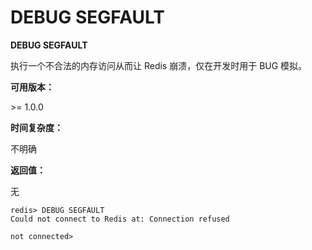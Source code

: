 
# DEBUG SEGFAULT

**DEBUG SEGFAULT**

执行一个不合法的内存访问从而让 Redis 崩溃，仅在开发时用于 BUG 模拟。

**可用版本：**

&gt;= 1.0.0

**时间复杂度：**

不明确

**返回值：**

无

```
redis> DEBUG SEGFAULT
Could not connect to Redis at: Connection refused

not connected>

```

